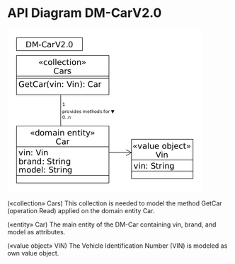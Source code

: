 # API Diagram DM-CarV2.0

![](../figures/ad_dm-car_v2.0.png)

(«collection» Cars) This collection is needed to model the method GetCar (operation Read) applied on the domain entity Car.

(«entity» Car) The main entity of the DM-Car containing vin, brand, and model as attributes.

(«value object» VIN) The Vehicle Identification Number (VIN) is modeled as own value object.
